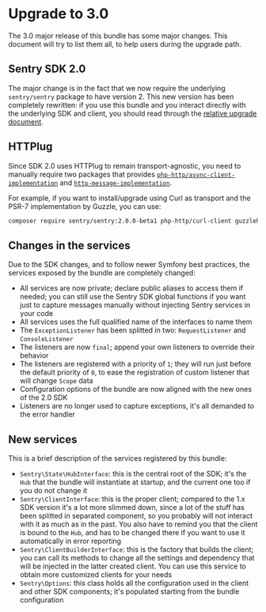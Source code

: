 # Upgrade to 3.0
The 3.0 major release of this bundle has some major changes. This document will try to list them all, to help users 
during the upgrade path.

## Sentry SDK 2.0
The major change is in the fact that we now require the underlying `sentry/sentry` package to have version 2.
This new version has been completely rewritten: if you use this bundle and you interact directly with the underlying SDK
and client, you should read through the [relative upgrade document](https://github.com/getsentry/sentry-php/blob/master/UPGRADE-2.0.md).

## HTTPlug
Since SDK 2.0 uses HTTPlug to remain transport-agnostic, you need to manually require two packages that provides 
[`php-http/async-client-implementation`](https://packagist.org/providers/php-http/async-client-implementation)
and [`http-message-implementation`](https://packagist.org/providers/psr/http-message-implementation).

For example, if you want to install/upgrade using Curl as transport and the PSR-7 implementation by Guzzle, you can use:

```bash
composer require sentry/sentry:2.0.0-beta1 php-http/curl-client guzzlehttp/psr7
```

## Changes in the services
Due to the SDK changes, and to follow newer Symfony best practices, the services exposed by the bundle are completely
changed:

 * All services are now private; declare public aliases to access them if needed; you can still use the Sentry SDK global
   functions if you want just to capture messages manually without injecting Sentry services in your code
 * All services uses the full qualified name of the interfaces to name them
 * The `ExceptionListener` has been splitted in two: `RequestListener` and `ConsoleListener`
 * The listeners are now `final`; append your own listeners to override their behavior
 * The listeners are registered with a priority of `1`; they will run just before the default priority of `0`, to ease
   the registration of custom listener that will change `Scope` data
 * Configuration options of the bundle are now aligned with the new ones of the 2.0 SDK
 * Listeners are no longer used to capture exceptions, it's all demanded to the error handler

## New services
This is a brief description of the services registered by this bundle:

 * `Sentry\State\HubInterface`: this is the central root of the SDK; it's the `Hub` that the bundle will instantiate at
 startup, and the current one too if you do not change it
 * `Sentry\ClientInterface`: this is the proper client; compared to the 1.x SDK version it's a lot more slimmed down,
 since a lot of the stuff has been splitted in separated component, so you probably will not interact with it as much as
 in the past. You also have to remind you that the client is bound to the `Hub`, and has to be changed there if you want 
 to use it automatically in error reporting
 * `Sentry\ClientBuilderInterface`: this is the factory that builds the client; you can call its methods to change all
 the settings and dependency that will be injected in the latter created client. You can use this service to obtain more
 customized clients for your needs
 * `Sentry\Options`: this class holds all the configuration used in the client and other SDK components; it's populated
 starting from the bundle configuration
